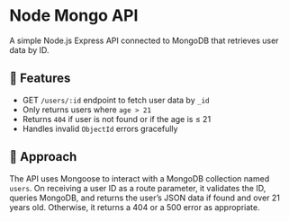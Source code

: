 # Node Mongo API
A simple Node.js Express API connected to MongoDB that retrieves user data by ID.
## 📌 Features
- GET `/users/:id` endpoint to fetch user data by `_id`
- Only returns users where `age > 21`
- Returns `404` if user is not found or if the age is ≤ 21
- Handles invalid `ObjectId` errors gracefully
## 🚀 Approach
The API uses Mongoose to interact with a MongoDB collection named `users`. On receiving a user ID as a route parameter, it validates the ID, queries MongoDB, and returns the user’s JSON data if found and over 21 years old. Otherwise, it returns a 404 or a 500 error as appropriate.

